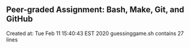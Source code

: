 ## Peer-graded Assignment: Bash, Make, Git, and GitHub
Created at: Tue Feb 11 15:40:43 EST 2020
guessinggame.sh contains 27 lines

